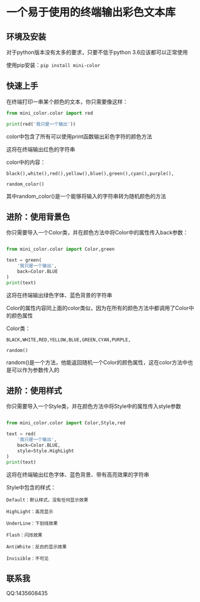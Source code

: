 # 一个易于使用的终端输出彩色文本库

## 环境及安装

对于python版本没有太多的要求，只要不低于python 3.6应该都可以正常使用

使用pip安装：`pip install mini-color`

## 快速上手

在终端打印一串某个颜色的文本，你只需要像这样：

```python
from mini_color.color import red

print(red('我只是一个输出'))
```
color中包含了所有可以使用print函数输出彩色字符的颜色方法

这将在终端输出红色的字符串

color中的内容：

    black(),white(),red(),yellow(),blue(),green(),cyan(),purple(),

    random_color()

其中random_color()是一个能够将输入的字符串转为随机颜色的方法

## 进阶：使用背景色

你只需要导入一个Color类，并在颜色方法中将Color中的属性传入back参数：

```python

from mini_color.color import Color,green

text = green(
    '我只是一个输出',
    back=Color.BLUE
)
print(text)
```
这将在终端输出绿色字体、蓝色背景的字符串

Color的属性内容同上面的color类似，因为在所有的颜色方法中都调用了Color中的颜色属性

Color类：

    BLACK,WHITE,RED,YELLOW,BLUE,GREEN,CYAN,PURPLE,

    random()

random()是一个方法，他能返回随机一个Color的颜色属性，这在color方法中也是可以作为参数传入的
    

## 进阶：使用样式

你只需要导入一个Style类，并在颜色方法中将Style中的属性传入style参数

```python

from mini_color.color import Color,Style,red

text = red(
    '我只是一个输出',
    back=Color.BLUE,
    style=Style.HighLight
)
print(text)
```
这将在终端输出红色字体、蓝色背景、带有高亮效果的字符串

Style中包含的样式：

    Default：默认样式，没有任何显示效果
    
    HighLight：高亮显示

    UnderLine：下划线效果

    Flash：闪烁效果

    AntiWhite：反白的显示效果

    Invisible：不可见

## 联系我

QQ:1435608435

